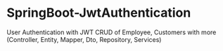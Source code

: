 # SpringBoot-JwtAuthentication
User Authentication with JWT CRUD of Employee, Customers with more (Controller, Entity, Mapper, Dto, Repository, Services)
